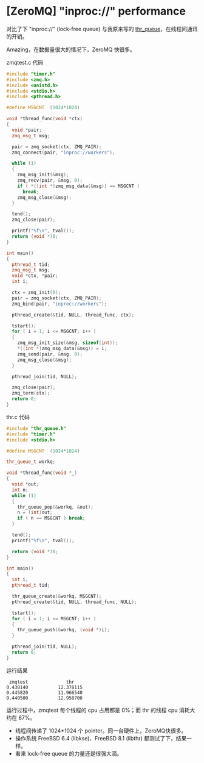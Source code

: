 # [ZeroMQ] "inproc://" performance

对比了下 "inproc://" (lock-free queue) 与我原来写的 [thr_queue][1]，在线程间通讯的开销。

Amazing，在数据量很大的情况下，ZeroMQ 快很多。

zmqtest.c 代码

```C++
#include "timer.h"
#include <zmq.h>
#include <unistd.h>
#include <stdio.h>
#include <pthread.h>

#define MSGCNT  (1024*1024)

void *thread_func(void *ctx)
{
  void *pair;
  zmq_msg_t msg;

  pair = zmq_socket(ctx, ZMQ_PAIR);
  zmq_connect(pair, "inproc://workers");

  while (1)
  {
    zmq_msg_init(&msg);
    zmq_recv(pair, &msg, 0);
    if ( *((int *)zmq_msg_data(&msg)) == MSGCNT )
      break;
    zmq_msg_close(&msg);
  }

  tend();
  zmq_close(pair);

  printf("%f\n", tval());
  return (void *)0;
}

int main()
{
  pthread_t tid;
  zmq_msg_t msg;
  void *ctx, *pair;
  int i;

  ctx = zmq_init(0);
  pair = zmq_socket(ctx, ZMQ_PAIR);
  zmq_bind(pair, "inproc://workers");

  pthread_create(&tid, NULL, thread_func, ctx);

  tstart();
  for ( i = 1; i <= MSGCNT; i++ )
  {
    zmq_msg_init_size(&msg, sizeof(int));
    *((int *)zmq_msg_data(&msg)) = i;
    zmq_send(pair, &msg, 0);
    zmq_msg_close(&msg);
  }

  pthread_join(tid, NULL);

  zmq_close(pair);
  zmq_term(ctx);
  return 0;
}
```


thr.c 代码

```C++
#include "thr_queue.h"
#include "timer.h"
#include <stdio.h>

#define MSGCNT  (1024*1024)

thr_queue_t workq;

void *thread_func(void *_)
{
  void *out;
  int n;
  while (1)
  {
    thr_queue_pop(&workq, &out);
    n = (int)out;
    if ( n == MSGCNT ) break;
  }

  tend();
  printf("%f\n", tval());

  return (void *)0;
}

int main()
{
  int i;
  pthread_t tid;

  thr_queue_create(&workq, MSGCNT);
  pthread_create(&tid, NULL, thread_func, NULL);

  tstart();
  for ( i = 1; i <= MSGCNT; i++ )
  {
    thr_queue_push(&workq, (void *)i);
  }

  pthread_join(tid, NULL);
  return 0;
}
```

运行结果

```
 zmqtest              thr
0.438140           12.378115
0.445820           11.966540
0.440500           12.958700
```

运行过程中，zmqtest 每个线程的 cpu 占用都是 0%；而 thr 的线程 cpu 消耗大约在 67%。

 * 线程间传递了 1024*1024 个 pointer。同一台硬件上，ZeroMQ快很多。
 * 操作系统 FreeBSD 6.4 (libkse)、FreeBSD 8.1 (libthr) 都测试了下，结果一样。
 * 看来 lock-free queue 的力量还是很强大滴。


[1]:https://github.com/kasicass/blog/blob/master/pthread/2010_01_13_FIFO_queue.md
